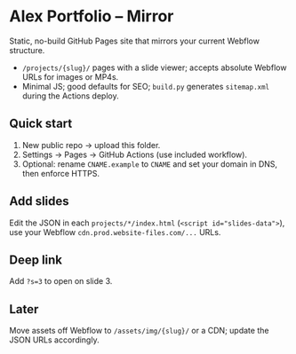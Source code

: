 # Alex Portfolio – Mirror
Static, no-build GitHub Pages site that mirrors your current Webflow structure.
- `/projects/{slug}/` pages with a slide viewer; accepts absolute Webflow URLs for images or MP4s.
- Minimal JS; good defaults for SEO; `build.py` generates `sitemap.xml` during the Actions deploy.
## Quick start
1) New public repo → upload this folder.
2) Settings → Pages → GitHub Actions (use included workflow).
3) Optional: rename `CNAME.example` to `CNAME` and set your domain in DNS, then enforce HTTPS.
## Add slides
Edit the JSON in each `projects/*/index.html` (`<script id="slides-data">`), use your Webflow `cdn.prod.website-files.com/...` URLs.
## Deep link
Add `?s=3` to open on slide 3.
## Later
Move assets off Webflow to `/assets/img/{slug}/` or a CDN; update the JSON URLs accordingly.
